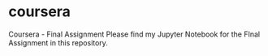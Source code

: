 # coursera
Coursera - Final Assignment
Please find my Jupyter Notebook for the FInal Assignment in this repository.
